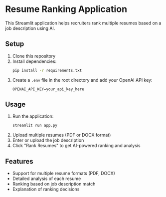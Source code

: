 # Resume Ranking Application

This Streamlit application helps recruiters rank multiple resumes based on a job description using AI.

## Setup

1. Clone this repository
2. Install dependencies:
   ```bash
   pip install -r requirements.txt
   ```
3. Create a `.env` file in the root directory and add your OpenAI API key:
   ```
   OPENAI_API_KEY=your_api_key_here
   ```

## Usage

1. Run the application:
   ```bash
   streamlit run app.py
   ```
2. Upload multiple resumes (PDF or DOCX format)
3. Enter or upload the job description
4. Click "Rank Resumes" to get AI-powered ranking and analysis

## Features

- Support for multiple resume formats (PDF, DOCX)
- Detailed analysis of each resume
- Ranking based on job description match
- Explanation of ranking decisions 